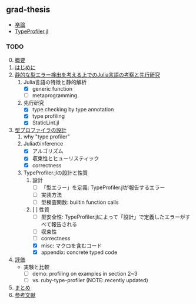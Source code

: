 ## grad-thesis

- [卒論](./main.pdf)
- [TypeProfiler.jl](https://github.com/aviatesk/TypeProfiler.jl)

### TODO

0. [概要](./abstract.tex)
1. [はじめに](./section2.tex)
2. [静的な型エラー検出を考える上でのJulia言語の考察と先行研究](./section2.tex)
   1. Julia言語の特徴と静的解析
      + [x] generic function
      + [ ] metaprogramming
   2. 先行研究
      + [x] type checking by type annotation
      + [x] type profiling
      + [x] StaticLint.jl
3. [型プロファイラの設計](./section3.tex)
   1. why "type profiler"
   2. Juliaのinference
      + [x] アルゴリズム
      + [x] 収束性とヒューリスティック
      + [x] correctness
   3. TypeProfiler.jlの設計と性質
      1. 設計
         - [ ] 「型エラー」を定義: TypeProfiler.jlが報告するエラー
         - [ ] 実装方法
         - [ ] 型検査関数: builtin function calls
      2. [ ] 性質
         - [ ] 型安全性: TypeProfiler.jlによって「設計」で定義したエラーがすべて報告される
         - [ ] 収束性
         - [ ] correctness
         - [x] misc: マクロを含むコード
         - [x] appendix: concrete typed code
4. [評価](./section4.tex)
   * 実験と比較
      + [ ] demo: profiling on examples in section 2~3
      + [ ] vs. ruby-type-profiler (NOTE: recently updated)
5. [まとめ](./conclusion.tex)
6. [参考文献](./main.bib)
